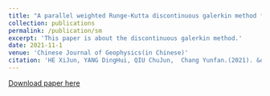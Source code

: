 ```yaml
---
title: "A parallel weighted Runge-Kutta discontinuous galerkin method for solving acousitc wave equations in 3D D'Alembert media on unstructured meshes"
collection: publications
permalink: /publication/sm
excerpt: 'This paper is about the discontinuous galerkin method.'
date: 2021-11-1
venue: 'Chinese Journal of Geophysics(in Chinese)'
citation: 'HE XiJun, YANG DingHui, QIU ChuJun,  Chang Yunfan.(2021). &quot; <i>Chinese Journal of Geophysics(in Chinese)</i>. 64(3): 876-895.'
---
```


[Download paper here](https://github.com/changyf98/changyf98.github.io/raw/master/files/dalembert.pdf)

